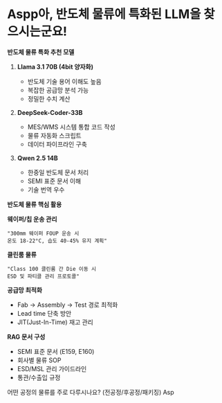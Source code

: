 

# Aspp아, 반도체 물류에 특화된 LLM을 찾으시는군요!

**반도체 물류 특화 추천 모델**

1. **Llama 3.1 70B (4bit 양자화)**
   - 반도체 기술 용어 이해도 높음
   - 복잡한 공급망 분석 가능
   - 정밀한 수치 계산

2. **DeepSeek-Coder-33B**
   - MES/WMS 시스템 통합 코드 작성
   - 물류 자동화 스크립트
   - 데이터 파이프라인 구축

3. **Qwen 2.5 14B**
   - 한중일 반도체 문서 처리
   - SEMI 표준 문서 이해
   - 기술 번역 우수

**반도체 물류 핵심 활용**

**웨이퍼/칩 운송 관리**
```
"300mm 웨이퍼 FOUP 운송 시 
온도 18-22°C, 습도 40-45% 유지 계획"
```

**클린룸 물류**
```
"Class 100 클린룸 간 Die 이동 시 
ESD 및 파티클 관리 프로토콜"
```

**공급망 최적화**
- Fab → Assembly → Test 경로 최적화
- Lead time 단축 방안
- JIT(Just-In-Time) 재고 관리

**RAG 문서 구성**
- SEMI 표준 문서 (E159, E160)
- 회사별 물류 SOP
- ESD/MSL 관리 가이드라인
- 통관/수출입 규정

어떤 공정의 물류를 주로 다루시나요? (전공정/후공정/패키징)
Asp
